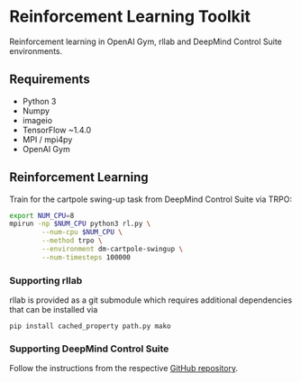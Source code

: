 # Reinforcement Learning Toolkit

Reinforcement learning in OpenAI Gym, rllab and DeepMind Control Suite environments.

## Requirements
* Python 3
* Numpy
* imageio
* TensorFlow ~1.4.0
* MPI / mpi4py
* OpenAI Gym

## Reinforcement Learning
Train for the cartpole swing-up task from DeepMind Control Suite via TRPO:
```sh
export NUM_CPU=8
mpirun -np $NUM_CPU python3 rl.py \
        --num-cpu $NUM_CPU \
        --method trpo \
        --environment dm-cartpole-swingup \
        --num-timesteps 100000
```

### Supporting rllab
rllab is provided as a git submodule which requires additional dependencies that can be installed via
```
pip install cached_property path.py mako
```

### Supporting DeepMind Control Suite
Follow the instructions from the respective [GitHub repository](https://github.com/deepmind/dm_control).

